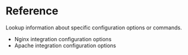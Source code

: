 <h1 class="page-header">Reference</h1>
<p class="lead">Lookup information about specific configuration options or commands.</p>

 * Nginx integration configuration options
 * Apache integration configuration options
